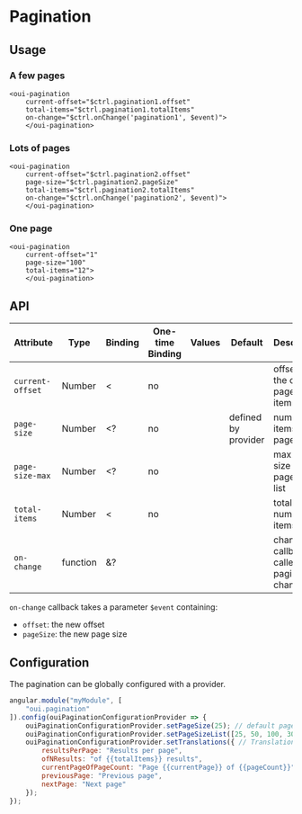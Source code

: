 # Pagination

<component-status cx-design="complete" ux="prototype"></component-status>



## Usage

### A few pages

```html:preview
<oui-pagination
    current-offset="$ctrl.pagination1.offset"
    total-items="$ctrl.pagination1.totalItems"
    on-change="$ctrl.onChange('pagination1', $event)">
    </oui-pagination>
```

### Lots of pages

```html:preview
<oui-pagination
    current-offset="$ctrl.pagination2.offset"
    page-size="$ctrl.pagination2.pageSize"
    total-items="$ctrl.pagination2.totalItems"
    on-change="$ctrl.onChange('pagination2', $event)">
    </oui-pagination>
```

### One page

```html:preview
<oui-pagination
    current-offset="1"
    page-size="100"
    total-items="12">
    </oui-pagination>
```

## API

| Attribute         | Type     | Binding | One-time Binding | Values                 | Default             | Description                                      |
| ----              | ----     | ----    | ----             | ----                   | ----                | ----                                             |
| `current-offset`  | Number   | <       | no               |                        |                     | offset of the current page first item            |
| `page-size`       | Number   | <?      | no               |                        | defined by provider | number of items per page                         |
| `page-size-max`   | Number   | <?      | no               |                        |                     | max page size of the page sizes list             |
| `total-items`     | Number   | <       | no               |                        |                     | total number of items                            |
| `on-change`       | function | &?      |                  |                        |                     | change callback, called on pagination changes    |

`on-change` callback takes a parameter `$event` containing:

  - `offset`: the new offset
  - `pageSize`: the new page size

## Configuration

The pagination can be globally configured with a provider.

```js
angular.module("myModule", [
    "oui.pagination"
]).config(ouiPaginationConfigurationProvider => {
    ouiPaginationConfigurationProvider.setPageSize(25); // default page size (when page-size attribute is not set)
    ouiPaginationConfigurationProvider.setPageSizeList([25, 50, 100, 300]); // List of page sizes
    ouiPaginationConfigurationProvider.setTranslations({ // Translations (double curly braces for placeholders)
        resultsPerPage: "Results per page",
        ofNResults: "of {{totalItems}} results",
        currentPageOfPageCount: "Page {{currentPage}} of {{pageCount}}",
        previousPage: "Previous page",
        nextPage: "Next page"
    });
});
```


